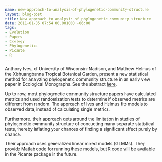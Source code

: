 ```yaml
--- 
name: new-approach-to-analysis-of-phylogenetic-community-structure
layout: blog-post
title: New approach to analysis of phylogenetic community structure
date: 2011-01-05 07:54:00.001000 -06:00
tags: 
- Evolution
- Papers
- Ecology
- Phylogenetics
- Picante
- R
---
```


Anthony Ives, of University of Wisconsin-Madison, and Matthew Helmus of the Xishuangbanna Tropical Botanical Garden, present a new statistical method for analyzing phylogenetic community structure in an early view paper in Ecological Monographs. See the abstract [here][esa]. 

Up to now, most phylogenetic community structure papers have calculated metrics and used randomization tests to determine if observed metrics are different from random. The approach of Ives and Helmus fits models to observed data, instead of calculating single metrics.

Furthermore, their approach gets around the limitation in studies of phylogenetic community structure of conducting many separate statistical tests, thereby inflating your chances of finding a significant effect purely by chance.

Their approach uses generalized linear mixed models (GLMMs). They provide Matlab code for running these models, but R code will be available in the Picante package in the future.

[esa]: http://www.esajournals.org/doi/abs/10.1890/10-1264.1